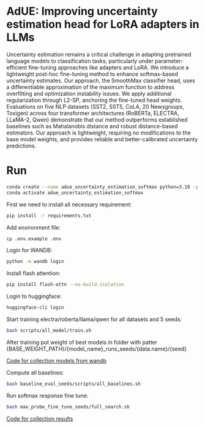 # AdUE: Improving uncertainty estimation head for LoRA adapters in LLMs

Uncertainty estimation remains a critical challenge in adapting pretrained language models to classification tasks, particularly under parameter-efficient fine-tuning approaches like adapters and LoRA. We introduce a lightweight post-hoc fine-tuning method to enhance softmax-based uncertainty estimates. Our approach, the SmoothMax classifier head, uses a differentiable approximation of the maximum function to address overfitting and optimization instability issues. We apply additional regularization through L2-SP, anchoring the fine-tuned head weights. Evaluations on five NLP datasets (SST2, SST5, CoLA, 20 Newsgroups, Toxigen) across four transformer architectures (RoBERTa, ELECTRA, LLaMA-2, Qwen) demonstrate that our method outperforms established baselines such as Mahalanobis distance and robust distance-based estimators. Our approach is lightweight, requiring no modifications to the base model weights, and provides reliable and better-calibrated uncertainty predictions.

# Run

```bash
conda create --name adue_uncertainty_estimation_softmax python=3.10 -y
conda activate adue_uncertainty_estimation_softmax

```

First we need to install all necessary requirement:

```bash
pip install -r requirements.txt
```

Add environment file:

```bash
cp .env.example .env
```

Login for WANDB:

```bash
python -m wandb login
```

Install flash attention:

```bash
pip install flash-attn --no-build-isolation
```

Login to huggingface:

```bash
huggingface-cli login
```

Start training electra/roberta/llama/qwen for all datasets and 5 seeds:

```bash
bash scripts/all_model/train.sh
```

After training put weight of best models in folder with patter {BASE_WEIGHT_PATH}/{model_name}_runs_seeds/{data.name}/{seed}

 [Code for collection models from wandb](notebooks/collect_weights_from_wandb.ipynb)

Compute all baselines:
```bash
bash baseline_eval_seeds/scripts/all_baselines.sh
```

Run softmax response fine tune:
```bash
bash max_probe_fine_tune_seeds/full_search.sh
```

[Code for collection results](notebooks/collect_results.ipynb)